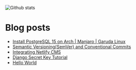 
![Github stats](https://github-readme-stats.vercel.app/api?username=andwati&theme=city_lights)

# Blog posts
<!-- BLOG-POST-LIST:START -->
- [Install PostgreSQL 15 on Arch | Manjaro | Garuda Linux](https://andwati.com/post/2023/february/install-postgresql-15-on-arch-manjaro-garuda-linux/)
- [Semantic Versioning&lpar;SemVer&rpar; and Conventional  Commits](https://andwati.com/post/2022/november/semantic-version-and-conventional-commits/)
- [Integrating Netlify CMS](https://andwati.com/post/2022/november/integrating-netlify/)
- [Django Secret Key Tutorial](https://andwati.com/post/2022/november/generate-django-secret-key/)
- [Hello World](https://andwati.com/post/2022/november/hello-world/)
<!-- BLOG-POST-LIST:END -->
